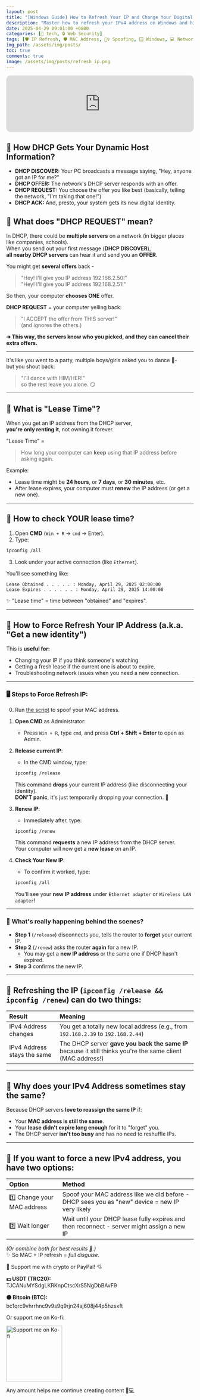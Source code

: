 ```yaml
---
layout: post
title: "[Windows Guide] How to Refresh Your IP and Change Your Digital Identity with MAC Spoofing"
description: "Master how to refresh your IPv4 address on Windows and hide your device identity with MAC spoofing. Learn DHCP basics, lease time tricks, and how to fully ghost your network presence."
date: 2025-04-29 09:01:00 +0800
categories: [🤖 tech, 🔒 Web Security]
tags: [🛡️ IP Refresh, 🛡️ MAC Address, 🧙‍♀️ Spoofing, 🪟 Windows, 💻 Networking, 📡 DHCP, 🐾 Hacker Basics]
img_path: /assets/img/posts/
toc: true 
comments: true 
image: /assets/img/posts/refresh_ip.png
---
```


<iframe style="border-radius:12px" src="https://open.spotify.com/embed/track/0VTzUEuHYD8s7CgQ15cDPo?utm_source=generator" width="100%" height="152" frameBorder="0" allowfullscreen="" allow="autoplay; clipboard-write; encrypted-media; fullscreen; picture-in-picture" loading="lazy"></iframe>

## 🛜 How DHCP Gets Your Dynamic Host Information? 

- **DHCP DISCOVER:** Your PC broadcasts a message saying, "Hey, anyone got an IP for me?"  
- **DHCP OFFER:** The network's DHCP server responds with an offer.  
- **DHCP REQUEST:** You choose the offer you like best (basically, telling the network, "I'm taking that one!")  
- **DHCP ACK:** And, presto, your system gets its new digital identity.  

## 🌟 What does "**DHCP REQUEST**" mean?

In DHCP, there could be **multiple servers** on a network (in bigger places like companies, schools).  
When you send out your first message (**DHCP DISCOVER**),  
**all nearby DHCP servers** can hear it and send you an **OFFER**.

You might get **several offers** back -  
> "Hey! I'll give you IP address 192.168.2.50!"  
> "Hey! I'll give you IP address 192.168.2.51!"

So then, your computer **chooses ONE** offer.

**DHCP REQUEST** = your computer yelling back:
> "I ACCEPT the offer from THIS server!"  
(and ignores the others.)

**➔ This way, the servers know who you picked, and they can cancel their extra offers.**

---

It's like you went to a party, multiple boys/girls asked you to dance 💃-  
but you shout back:  
> "I'll dance with HIM/HER!"  
so the rest leave you alone. 😏

---

## 🌟 What is "**Lease Time**"?

When you get an IP address from the DHCP server,  
**you're only renting it**, not owning it forever.

"Lease Time" =  
> How long your computer can **keep** using that IP address before asking again.

Example:

- Lease time might be **24 hours**, or **7 days**, or **30 minutes**, etc.
- After lease expires, your computer must **renew** the IP address (or get a new one).

---

## 🌟 How to check YOUR lease time?

1. Open **CMD** (`Win + R` → `cmd` → Enter).
2. Type:

```bash
ipconfig /all
```

3. Look under your active connection (like `Ethernet`).

You'll see something like:

```
Lease Obtained . . . . . : Monday, April 29, 2025 02:00:00
Lease Expires . . . . . . : Monday, April 29, 2025 14:00:00
```

✨ "Lease time" = time between "obtained" and "expires".

---

## 🌟 How to **Force Refresh Your IP Address** (a.k.a. "Get a new identity")

This is **useful for:**

- Changing your IP if you think someone's watching.
- Getting a fresh lease if the current one is about to expire.
- Troubleshooting network issues when you need a new connection.

---

### 🖥️ **Steps to Force Refresh IP**:

0. Run [the script](https://kay-a11y.github.io/posts/spoof-mac/#-mission-automate-mac-spoofing-with-a-tiny-script) to spoof your MAC address.

1. **Open CMD** as Administrator:
    - Press `Win + R`, type `cmd`, and press **Ctrl + Shift + Enter** to open as Admin.

2. **Release current IP**:
   - In the CMD window, type:

   ```bash
   ipconfig /release
   ```
   
   This command **drops** your current IP address (like disconnecting your identity).  
   **DON'T panic**, it's just temporarily dropping your connection. 🫣

3. **Renew IP**:
   - Immediately after, type:

   ```bash
   ipconfig /renew
   ```

   This command **requests** a new IP address from the DHCP server.  
   Your computer will now get a **new lease** on an IP.

4. **Check Your New IP**:
   - To confirm it worked, type:

   ```bash
   ipconfig /all
   ```

   You'll see your **new IP address** under `Ethernet adapter` or `Wireless LAN adapter`!

---

### 🧠 **What's really happening behind the scenes?**

- **Step 1** (`/release`) disconnects you, tells the router to **forget** your current IP.
- **Step 2** (`/renew`) asks the router **again** for a new IP.
  - You may get a **new IP address** or the same one if DHCP hasn't expired.
- **Step 3** confirms the new IP.

---

## 🎯 **Refreshing the IP** (`ipconfig /release && ipconfig /renew`) **can** do two things:

| Result | Meaning |
|:---|:---|
| IPv4 Address changes | You get a totally new local address (e.g., from `192.168.2.39` to `192.168.2.44`) |
| IPv4 Address stays the same | The DHCP server **gave you back the same IP** because it still thinks you're the same client (MAC address!) |

---

## 🌸 Why does your **IPv4 Address sometimes stay the same**?

Because DHCP servers **love to reassign the same IP** if:

- Your **MAC address is still the same**.  
- Your **lease didn't expire long enough** for it to "forget" you.
- The DHCP server **isn't too busy** and has no need to reshuffle IPs.

---

## 🌈 If you want to **force a new IPv4 address**, you have two options:

| Option | Method |
|:---|:---|
| 1️⃣ Change your MAC address | Spoof your MAC address like we did before - DHCP sees you as "new" device = new IP very likely |
| 2️⃣ Wait longer | Wait until your DHCP lease fully expires and then reconnect - server might assign a new IP |

*(Or combine both for best results 🥷.)*  
✨ So MAC + IP refresh = *full disguise*.

<div class="donation-box" style="position: relative;">
  <p class="donation-text">💖 Support me with crypto or PayPal! 💘</p>
  <p><strong>💵 USDT (TRC20):</strong><br>TJCANuMYSdgLKRKnpCtscXrS5NgDbBAvF9</p>
  <p><strong>🟠 Bitcoin (BTC):</strong><br>bc1qrc9vhrrhnc9v9s9q9rjn24aj608j44p5hzsxft</p>
  <p>Or support me on Ko-fi:</p>
  
  <div class="img-container" style="position: relative; display: inline-block;">
    <img src="https://cdn.buymeacoffee.com/buttons/v2/default-yellow.png"
         alt="Support me on Ko-fi"
         width="150"
         loading="lazy">    
    <div onclick="window.open('https://ko-fi.com/kikisec', '_blank')" 
         style="position: absolute; top: 0; left: 0; width: 100%; height: 100%; background: transparent; cursor: pointer;">
    </div>
  </div>

  <p class="donation-note">Any amount helps me continue creating content 💬💻</p>
</div>
